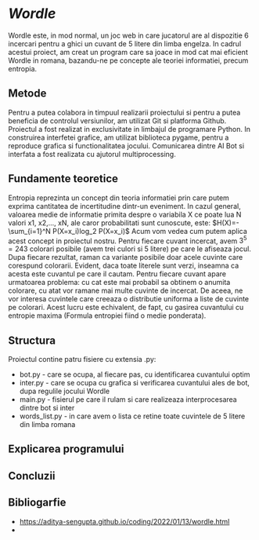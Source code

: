 # _**Wordle**_

Wordle este, in mod normal, un joc web in care jucatorul are al dispozitie 6 incercari pentru a ghici un cuvant de 5 litere din limba engelza. In cadrul acestui proiect, am creat un program care sa joace in mod cat mai eficient Wordle in romana, bazandu-ne pe concepte ale teoriei informatiei, precum entropia.

## **Metode**

Pentru a putea colabora in timpuul realizarii proiectului si pentru a putea beneficia de controlul versiunilor, am utilizat Git si platforma Github. 
Proiectul a fost realizat in exclusivitate in limbajul de programare Python.
In construirea interfetei grafice, am utilizat biblioteca pygame, pentru a reproduce grafica si functionalitatea jocului.
Comunicarea dintre AI Bot si interfata a fost realizata cu ajutorul multiprocessing.

## **Fundamente teoretice**

Entropia reprezinta un concept din teoria informatiei prin care putem exprima cantitatea de incertitudine dintr-un eveniment.
In cazul general, valoarea medie de informatie primita despre o variabila X ce poate lua N valori x1, x2,..., xN, ale caror probabilitati sunt cunoscute, este:
$H(X)=-\sum_{i=1}^N P(X=x_i)log_2 P(X=x_i)$
Acum vom vedea cum putem aplica acest concept in proiectul nostru. Pentru fiecare cuvant incercat, avem $3^5=243$ colorari posibile (avem trei culori si 5 litere) pe care le afiseaza jocul. Dupa fiecare rezultat, raman ca variante posibile doar acele cuvinte care corespund colorarii. Evident, daca toate literele sunt verzi, inseamna ca acesta este cuvantul pe care il cautam.
Pentru fiecare cuvant apare urmatoarea problema: cu cat este mai probabil sa obtinem o anumita colorare, cu atat vor ramane mai multe cuvinte de incercat. De aceea, ne vor interesa cuvintele care creeaza o distributie uniforma a liste de cuvinte pe colorari. Acest lucru este echivalent, de fapt, cu gasirea cuvantului cu entropie maxima (Formula entropiei fiind o medie ponderata).

## **Structura**

Proiectul contine patru fisiere cu extensia .py:
* bot.py - care se ocupa, al fiecare pas, cu identificarea cuvantului optim
* inter.py - care se ocupa cu grafica si verificarea cuvantului ales de bot, dupa regulile jocului Wordle
* main.py - fisierul pe care il rulam si care realizeaza interprocesarea dintre bot si inter
* words_list.py - in care avem o lista ce retine toate cuvintele de 5 litere din limba romana

## **Explicarea programului**



## **Concluzii**

## **Bibliogarfie**
* https://aditya-sengupta.github.io/coding/2022/01/13/wordle.html
* 